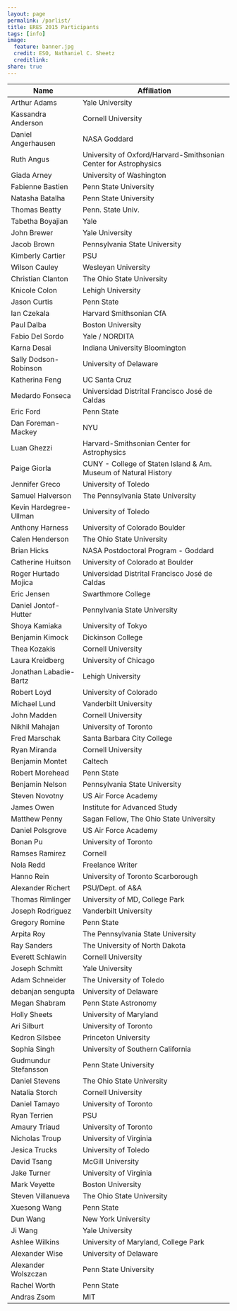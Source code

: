 ```yaml
---
layout: page
permalink: /parlist/
title: ERES 2015 Participants 
tags: [info]
image:
  feature: banner.jpg
  credit: ESO, Nathaniel C. Sheetz
  creditlink: 
share: true
---
```



Name | Affiliation
------|-----------
Arthur Adams | Yale University
Kassandra Anderson | Cornell University
Daniel Angerhausen | NASA Goddard
Ruth Angus | University of Oxford/Harvard-Smithsonian Center for Astrophysics
Giada Arney | University of Washington
Fabienne Bastien | Penn State University
Natasha Batalha | Penn State University
Thomas Beatty | Penn. State Univ.
Tabetha Boyajian | Yale
John Brewer | Yale University
Jacob Brown | Pennsylvania State University
Kimberly Cartier | PSU
Wilson Cauley | Wesleyan University
Christian Clanton | The Ohio State University
Knicole Colon | Lehigh University
Jason Curtis | Penn State
Ian Czekala | Harvard Smithsonian CfA
Paul Dalba | Boston University
Fabio Del Sordo | Yale / NORDITA
Karna Desai | Indiana University Bloomington
Sally Dodson-Robinson | University of Delaware
Katherina Feng | UC Santa Cruz
Medardo Fonseca | Universidad Distrital Francisco José de Caldas
Eric Ford | Penn State
Dan Foreman-Mackey | NYU
Luan Ghezzi | Harvard-Smithsonian Center for Astrophysics
Paige Giorla | CUNY - College of Staten Island & Am. Museum of Natural History
Jennifer Greco | University of Toledo
Samuel Halverson | The Pennsylvania State University
Kevin Hardegree-Ullman | University of Toledo
Anthony Harness | University of Colorado Boulder
Calen Henderson | The Ohio State University
Brian Hicks | NASA Postdoctoral Program - Goddard
Catherine Huitson | University of Colorado at Boulder
Roger Hurtado Mojica | Universidad Distrital Francisco José de Caldas
Eric Jensen | Swarthmore College
Daniel Jontof-Hutter | Pennylvania State University
Shoya Kamiaka | University of Tokyo
Benjamin Kimock | Dickinson College
Thea Kozakis | Cornell University
Laura Kreidberg | University of Chicago
Jonathan Labadie-Bartz | Lehigh University
Robert Loyd | University of Colorado
Michael Lund | Vanderbilt University
John Madden | Cornell University
Nikhil Mahajan | University of Toronto
Fred Marschak | Santa Barbara City College
Ryan Miranda | Cornell University
Benjamin Montet | Caltech
Robert Morehead | Penn State
Benjamin Nelson | Pennsylvania State University
Steven Novotny | US Air Force Academy
James Owen | Institute for Advanced Study
Matthew Penny | Sagan Fellow, The Ohio State University
Daniel Polsgrove | US Air Force Academy
Bonan Pu | University of Toronto
Ramses Ramirez | Cornell
Nola Redd | Freelance Writer
Hanno Rein | University of Toronto Scarborough
Alexander Richert | PSU/Dept. of A&A
Thomas Rimlinger | University of MD, College Park
Joseph Rodriguez | Vanderbilt University
Gregory Romine | Penn State
Arpita Roy | The Pennsylvania State University
Ray Sanders | The University of North Dakota
Everett Schlawin | Cornell University
Joseph Schmitt | Yale University
Adam Schneider | The University of Toledo
debanjan sengupta | University of Delaware
Megan Shabram | Penn State Astronomy
Holly Sheets | University of Maryland
Ari Silburt | University of Toronto
Kedron Silsbee | Princeton University
Sophia Singh | University of Southern California
Gudmundur Stefansson | Penn State University
Daniel Stevens | The Ohio State University
Natalia Storch | Cornell University
Daniel Tamayo | University of Toronto
Ryan Terrien | PSU
Amaury Triaud | University of Toronto
Nicholas Troup | University of Virginia
Jesica Trucks | University of Toledo
David Tsang | McGill University
Jake Turner | University of Virginia
Mark Veyette | Boston University
Steven Villanueva | The Ohio State University
Xuesong Wang | Penn State
Dun Wang | New York University
Ji Wang | Yale University
Ashlee Wilkins | University of Maryland, College Park
Alexander Wise | University of Delaware
Alexander Wolszczan | Penn State University
Rachel Worth | Penn State
Andras Zsom | MIT
